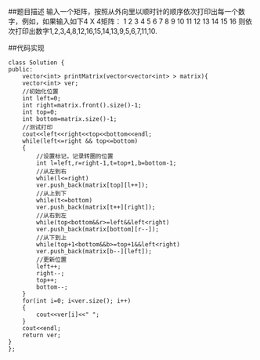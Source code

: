 ##题目描述
输入一个矩阵，按照从外向里以顺时针的顺序依次打印出每一个数字，例如，如果输入如下4 X 4矩阵： 1 2 3 4 5 6 7 8 9 10 11 12 13 14 15 16 则依次打印出数字1,2,3,4,8,12,16,15,14,13,9,5,6,7,11,10.

##代码实现

    class Solution {
    public:
        vector<int> printMatrix(vector<vector<int> > matrix){
        vector<int> ver;
        //初始化位置
        int left=0;
        int right=matrix.front().size()-1;
        int top=0;
        int bottom=matrix.size()-1;
        //测试打印
        cout<<left<<right<<top<<bottom<<endl;
        while(left<=right && top<=bottom)
        {
            //设置标记，记录转圈的位置
            int l=left,r=right-1,t=top+1,b=bottom-1;
            //从左到右
            while(l<=right)
            ver.push_back(matrix[top][l++]);
            //从上到下
            while(t<=bottom)
            ver.push_back(matrix[t++][right]);
            //从右到左
            while(top<bottom&&r>=left&&left<right)
            ver.push_back(matrix[bottom][r--]);
            //从下到上
            while(top+1<bottom&&b>=top+1&&left<right)
            ver.push_back(matrix[b--][left]);
            //更新位置
            left++;
            right--;
            top++;
            bottom--;
        }
        for(int i=0; i<ver.size(); i++)
        {
            cout<<ver[i]<<" ";
        }
        cout<<endl;
        return ver;
    }
    };
